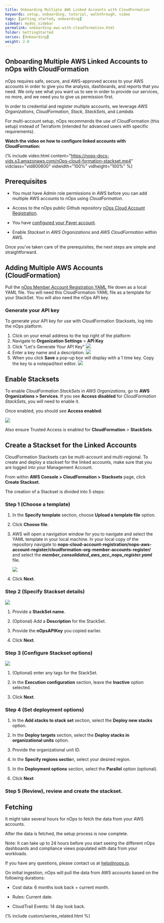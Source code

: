 ```yaml
---
title: Onboarding Multiple AWS Linked Accounts with CloudFormation
keywords: setup, onboarding, tutorial, walkthrough, video
tags: [getting_started, onboarding]
sidebar: mydoc_sidebar
permalink: onboarding-aws-with-cloudformation.html
folder: GettingStarted
series: [Onboarding]
weight: 2.0
---
```



## Onboarding Multiple AWS Linked Accounts to nOps with CloudFormation ##

nOps requires safe, secure, and AWS-approved access to your AWS accounts in order to give you the analysis, dashboards, and reports that you need. We only see what you want us to see in order to provide our services, no more, and we need you to give us permission first.

In order to credential and register multiple accounts, we leverage _AWS Organizations_, _CloudFormation_, _Stack_, _StackSets_, and _Lambda_.

For multi-account setup, nOps recommends the use of CloudFormation (this setup) instead of Terraform (intended for advanced users with specific requirements).

**Watch the video on how to configure linked accounts with CloudFormation:** 

{% include video.html content="https://nops-docs-vids.s3.amazonaws.com/nOps-cloud-formation-stackset.mp4" vidclass="vid800600" vidwidth="100%" vidheight="100%" %}




## Prerequisites ##

*   You must have Admin role permissions in AWS before you can add multiple AWS accounts to nOps using _CloudFormation_.
    
*   Access to the nOps public Github repository [nOps Cloud Account Registration](https://github.com/nops-io/nops-cloud-account-registration).

*   You have [configured your Payer account](onboarding-aws-with-automatic-setup).

*   Enable _Stackset_ in _AWS Organizations_ and _AWS CloudFormation_ within AWS.
    

Once you’ve taken care of the prerequisites, the next steps are simple and straightforward.

## Adding Multiple AWS Accounts (CloudFormation) ##

Pull the [nOps Member Account Registration YAML](https://github.com/nops-io/nops-cloud-account-registration/blob/main/nops-aws-account-register/cloudformation-org-member-accounts-register/member_consolidated_aws_acc_nops_register.yaml) file down as a local YAML file. You will need this CloudFormation YAML file as a template for your StackSet.  You will also need the nOps API key.

### Generate your API key ###

To generate your API key for use with CloudFormation Stacksets, log into the nOps platform.

1. Click on your email address to the top right of the platform
1. Navigate to **Organization Settings** > **API Key**
1. Click "Let's Generate Your API Key"
    ![](https://nops-help-site-assets.s3.amazonaws.com/images/gettingstarted/gs-org-api-key-menu.png)
1. Enter a key name and a description.
    ![](https://nops-help-site-assets.s3.amazonaws.com/images/gettingstarted/gs-org-api-key-name-description.png)
1. When you click **Save** a pop-up box will display with a 1 time key. Copy the key to a notepad/text editor.
    ![](https://nops-help-site-assets.s3.amazonaws.com/images/gettingstarted/gs-api-key-generated.png)

## Enable Stacksets ##

To enable _CloudFormation StackSets_ in _AWS Organizations_, go to **AWS Organizations > Services**. If you see **Access disabled** for _CloudFormation StackSets_, you will need to enable it.

Once enabled, you should see **Access enabled**:

![](https://nops-help-site-assets.s3.amazonaws.com/images/gettingstarted/gs-aws-cloudformation-enabled.png)

Also ensure Trusted Access is enabled for **CloudFormation** > **StackSets**.


## Create a Stackset for the Linked Accounts ##

CloudFormation Stacksets can be multi-account and multi-regional. To create and deploy a stackset for the linked accounts, make sure that you are logged into your Management Account.

From within **AWS Console > CloudFormation > Stacksets** page, click **Create Stackset**. 

The creation of a Stackset is divided into 5 steps:

### **Step 1 (Choose a template)** ###

1.  In the **Specify template** section, choose **Upload a template file** option.
    
2.  Click **Choose file**.
    
3.  AWS will open a navigation window for you to navigate and select the YAML template in your local machine. In your local copy of the repository navigate to **nops-cloud-account-registration/nops-aws-account-register/cloudformation-org-member-accounts-register/** and select the **_member\_consolidated\_aws\_acc\_nops\_register.yaml_** file.

    ![](https://nops-help-site-assets.s3.amazonaws.com/images/gettingstarted/gs-aws-stacksets-uploaded.png)
    
4.  Click **Next**.
    

### **Step 2 (Specify Stackset details)** ###

![](https://nops-help-site-assets.s3.amazonaws.com/images/gettingstarted/gs-aws-stackset-details.png)

1.  Provide a **StackSet name**.
    
2.  (Optional) Add a **Description** for the StackSet.
    
3.  Provide the **nOpsAPIKey** you copied earlier.
    
4.  Click **Next**.
    

### **Step 3 (Configure Stackset options)** ###

![](https://nops-help-site-assets.s3.amazonaws.com/images/gettingstarted/gs-aws-stacksets-execution-config.png)

1.  (Optional) enter any tags for the StackSet.

2.  In the **Execution configuration** section, leave the **Inactive** option selected.
    
3.  Click **Next**.
    

### **Step 4 (Set deployment options)** ###

1.  In the **Add stacks to stack set** section, select the **Deploy new stacks** option.
    
2.  In the **Deploy targets** section, select the **Deploy stacks in organizational units** option.
    
3.  Provide the organizational unit ID.
    
4.  In the **Specify regions sectio**n, select your desired region.
    
5.  In the **Deployment options** section, select the **Parallel** option (optional).
    
6.  Click **Next**
    

### **Step 5 (Review), review and create the stackset.** ###

## Fetching ##

It might take several hours for nOps to fetch the data from your AWS accounts.

After the data is fetched, the setup process is now complete.

Note: It can take up to 24 hours before you start seeing the different nOps dashboards and compliance views populated with data from your workloads.

If you have any questions, please contact us at [help@nops.io](mailto:help@nops.io).

On initial ingestion, nOps will pull the data from AWS accounts based on the following durations:

*   Cost data: 6 months look back + current month.
    
*   Rules: Current date.
    
*   CloudTrail Events: 14 day look back.


{% include custom/series_related.html %}